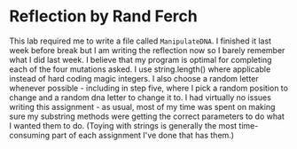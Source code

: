 # Reflection by Rand Ferch

This lab required me to write a file called `ManipulateDNA`. I finished it last
week before break but I am writing the reflection now so I barely remember what
I did last week. I believe that my program is optimal for completing each of
the four mutations asked. I use string.length() where applicable instead of
hard coding magic integers. I also choose a random letter whenever possible -
including in step five, where I pick a random position to change and a random
dna letter to change it to. I had virtually no issues writing this assignment -
as usual, most of my time was spent on making sure my substring methods were
getting the correct parameters to do what I wanted them to do. (Toying with
strings is generally the most time-consuming part of each assignment I've done
that has them.) 
